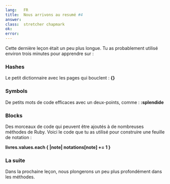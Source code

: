 ```yaml
---
lang:   FR
title:  Nous arrivons au resumé #4
answer:
class:  stretcher chapmark
ok:
error:
---
```


Cette dernière leçon était un peu plus longue. Tu as probablement utilisé environ trois minutes pour apprendre sur :

### Hashes
Le petit dictionnaire avec les pages qui bouclent : __{}__

### Symbols
De petits mots de code efficaces avec un deux-points, comme : __:splendide__

### Blocks
Des morceaux de code qui peuvent être ajoutés à de nombreuses méthodes de Ruby. Voici le code que tu as utilisé pour construire une feuille de notation :

__livres.values.each { |note| notations[note] += 1 }__

### La suite
Dans la prochaine leçon, nous plongerons un peu plus profondément dans les méthodes.

